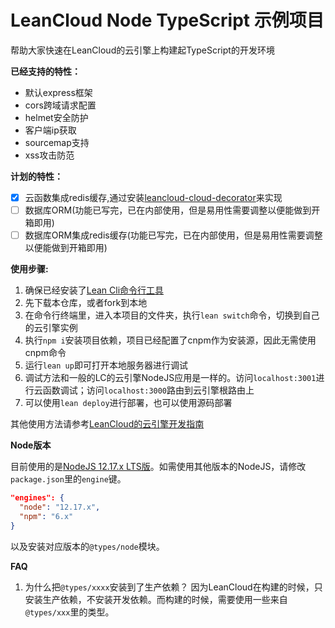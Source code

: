# LeanCloud Node TypeScript 示例项目

帮助大家快速在LeanCloud的云引擎上构建起TypeScript的开发环境

**已经支持的特性：**

- 默认express框架
- cors跨域请求配置
- helmet安全防护
- 客户端ip获取
- sourcemap支持
- xss攻击防范

**计划的特性：**

- [X] 云函数集成redis缓存,通过安装[leancloud-cloud-decorator](https://github.com/paraself/leancloud-cloud-decorator)来实现
- [ ] 数据库ORM(功能已写完，已在内部使用，但是易用性需要调整以便能做到开箱即用)
- [ ] 数据库ORM集成redis缓存(功能已写完，已在内部使用，但是易用性需要调整以便能做到开箱即用)

**使用步骤:**

1. 确保已经安装了[Lean Cli命令行工具](https://leancloud.cn/docs/leanengine_cli.html)
2. 先下载本仓库，或者fork到本地
3. 在命令行终端里，进入本项目的文件夹，执行```lean switch```命令，切换到自己的云引擎实例
4. 执行```npm i```安装项目依赖，项目已经配置了cnpm作为安装源，因此无需使用cnpm命令
5. 运行```lean up```即可打开本地服务器进行调试
6. 调试方法和一般的LC的云引擎NodeJS应用是一样的。访问```localhost:3001```进行云函数调试；访问```localhost:3000```路由到云引擎根路由上
7. 可以使用`lean deploy`进行部署，也可以使用源码部署

其他使用方法请参考[LeanCloud的云引擎开发指南](https://leancloud.cn/docs/leanengine_quickstart.html)

**Node版本**

目前使用的是[NodeJS 12.17.x LTS版](https://nodejs.org/en/)。如需使用其他版本的NodeJS，请修改`package.json`里的`engine`键。
``` json
"engines": {
  "node": "12.17.x",
  "npm": "6.x"
}
```
以及安装对应版本的`@types/node`模块。

**FAQ**
1. 为什么把`@types/xxxx`安装到了生产依赖？
因为LeanCloud在构建的时候，只安装生产依赖，不安装开发依赖。而构建的时候，需要使用一些来自`@types/xxx`里的类型。